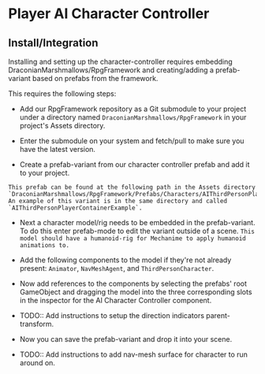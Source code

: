 # Player AI Character Controller #

## Install/Integration
Installing and setting up the character-controller requires embedding 
DraconianMarshmallows/RpgFramework and creating/adding a prefab-variant 
based on prefabs from the framework. 

This requires the following steps: 
- Add our RpgFramework repository as a Git submodule to your project 
under a directory named `DraconianMarshmallows/RpgFramework` in your 
project's Assets directory. 

- Enter the submodule on your system and fetch/pull to make sure you 
have the latest version. 

- Create a prefab-variant from our character controller prefab and add 
it to your project. 
```
This prefab can be found at the following path in the Assets directory 
`DraconianMarshmallows/RpgFramework/Prefabs/Characters/AIThirdPersonPlayerContainer`.
An example of this variant is in the same directory and called 
`AIThirdPersonPlayerContainerExample`.
```

- Next a character model/rig needs to be embedded in the prefab-variant. 
To do this enter prefab-mode to edit the variant outside of a scene. 
`This model should have a humanoid-rig for Mechanime to apply humanoid 
animations to. `

- Add the following components to the model if they're not already 
present: `Animator`, `NavMeshAgent`, and `ThirdPersonCharacter`. 

- Now add references to the components by selecting the prefabs' root 
GameObject and dragging the model into the three corresponding slots in 
the inspector for the AI Character Controller component. 

- TODO:: Add instructions to setup the direction indicators parent-
transform. 

- Now you can save the prefab-variant and drop it into your scene. 

- TODO:: Add instructions to add nav-mesh surface for character to 
run around on. 
